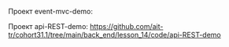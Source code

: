 Проект event-mvc-demo:

Проект api-REST-demo:
https://github.com/ait-tr/cohort31.1/tree/main/back_end/lesson_14/code/api-REST-demo
